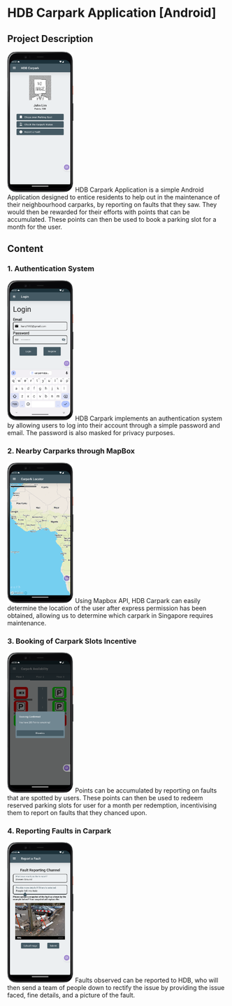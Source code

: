# HDB Carpark Application [Android]

## Project Description
<img src="appImages/Default.png" alt="Login" width="30%">
HDB Carpark Application is a simple Android Application designed to entice residents to help out in the maintenance of their neighbourhood carparks, by reporting on faults that they saw. They would then be rewarded for their efforts with points that can be accumulated. These points can then be used to book a parking slot for a month for the user.

## Content
### 1. Authentication System
<img src="appImages/Login.png" alt="Login" width="30%">
HDB Carpark implements an authentication system by allowing users to log into their account through a simple password and email. The password is also masked for privacy purposes.


### 2. Nearby Carparks through MapBox
<img src="appImages/Nearby.png" alt="Login" width="30%">
Using Mapbox API, HDB Carpark can easily determine the location of the user after express permission has been obtained, allowing us to determine which carpark in Singapore requires maintenance.

### 3. Booking of Carpark Slots Incentive
<img src="appImages/Booking.png" alt="Login" width="30%">
Points can be accumulated by reporting on faults that are spotted by users. These points can then be used to redeem reserved parking slots for user for a month per redemption, incentivising them to report on faults that they chanced upon.

### 4. Reporting Faults in Carpark
<img src="appImages/Fault.png" alt="Login" width="30%">
Faults observed can be reported to HDB, who will then send a team of people down to rectify the issue by providing the issue faced, fine details, and a picture of the fault.